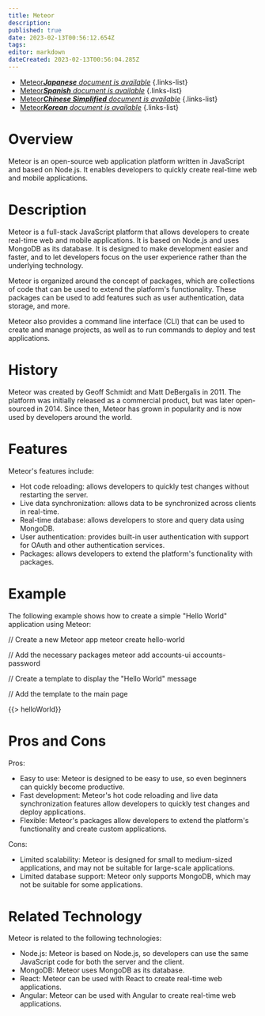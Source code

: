 ```yaml
---
title: Meteor
description: 
published: true
date: 2023-02-13T00:56:12.654Z
tags: 
editor: markdown
dateCreated: 2023-02-13T00:56:04.285Z
---
```


- [Meteor***Japanese** document is available*](/ja/Knowledge-base/Dictionary/meteor)
{.links-list}
- [Meteor***Spanish** document is available*](/es/Knowledge-base/Dictionary/meteor)
{.links-list}
- [Meteor***Chinese Simplified** document is available*](/zh/Knowledge-base/Dictionary/meteor)
{.links-list}
- [Meteor***Korean** document is available*](/ko/Knowledge-base/Dictionary/meteor)
{.links-list}


# Overview
Meteor is an open-source web application platform written in JavaScript and based on Node.js. It enables developers to quickly create real-time web and mobile applications.

# Description
Meteor is a full-stack JavaScript platform that allows developers to create real-time web and mobile applications. It is based on Node.js and uses MongoDB as its database. It is designed to make development easier and faster, and to let developers focus on the user experience rather than the underlying technology.

Meteor is organized around the concept of packages, which are collections of code that can be used to extend the platform's functionality. These packages can be used to add features such as user authentication, data storage, and more.

Meteor also provides a command line interface (CLI) that can be used to create and manage projects, as well as to run commands to deploy and test applications.

# History
Meteor was created by Geoff Schmidt and Matt DeBergalis in 2011. The platform was initially released as a commercial product, but was later open-sourced in 2014. Since then, Meteor has grown in popularity and is now used by developers around the world.

# Features
Meteor's features include:
- Hot code reloading: allows developers to quickly test changes without restarting the server.
- Live data synchronization: allows data to be synchronized across clients in real-time.
- Real-time database: allows developers to store and query data using MongoDB.
- User authentication: provides built-in user authentication with support for OAuth and other authentication services.
- Packages: allows developers to extend the platform's functionality with packages.

# Example
The following example shows how to create a simple "Hello World" application using Meteor:

// Create a new Meteor app
meteor create hello-world

// Add the necessary packages
meteor add accounts-ui accounts-password

// Create a template to display the "Hello World" message
<template name="helloWorld">
  <h1>Hello World!</h1>
</template>

// Add the template to the main page
<body>
  {{> helloWorld}}
</body>

# Pros and Cons
Pros:
- Easy to use: Meteor is designed to be easy to use, so even beginners can quickly become productive.
- Fast development: Meteor's hot code reloading and live data synchronization features allow developers to quickly test changes and deploy applications.
- Flexible: Meteor's packages allow developers to extend the platform's functionality and create custom applications.

Cons:
- Limited scalability: Meteor is designed for small to medium-sized applications, and may not be suitable for large-scale applications.
- Limited database support: Meteor only supports MongoDB, which may not be suitable for some applications.

# Related Technology
Meteor is related to the following technologies:
- Node.js: Meteor is based on Node.js, so developers can use the same JavaScript code for both the server and the client.
- MongoDB: Meteor uses MongoDB as its database.
- React: Meteor can be used with React to create real-time web applications.
- Angular: Meteor can be used with Angular to create real-time web applications.